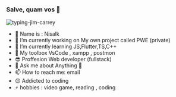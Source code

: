### Salve, quam vos 👋

![typing-jim-carrey](https://user-images.githubusercontent.com/26079832/128847692-f6294de5-3241-4579-b595-181273a3515c.gif)

- 🎉 Name is : Nisalk
- 🔭 I’m currently working on My own project called PWE (private)
- 🌱 I’m currently learning JS,Flutter,TS,C++
- 🦾 My toolbox VsCode , xampp , postmon
- 😎 Proffesion Web developer (fullstack)
- 💬 Ask me about Anything 🤭
- 📫 How to reach me: email
- 😍 Addicted to coding
- ⚡ hobbies : video game, reading , coding

